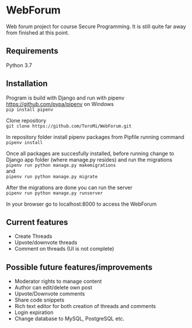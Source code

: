 # WebForum
Web forum project for course Secure Programming. It is still quite far away from finished at this point.
## Requirements
Python 3.7  
## Installation
Program is build with Django and run with pipenv https://github.com/pypa/pipenv on Windows  
`pip install pipenv`  

Clone repository  
`git clone https://github.com/TeroMi/WebForum.git`  

In repository folder install pipenv packages from Pipfile running command  
`pipenv install`  

Once all packages are succesfully installed, before running change to Django app folder (where manage.py resides) and run the migrations  
`pipenv run python manage.py makemigrations`  
and    
`pipenv run python manage.py migrate`  

After the migrations are done you can run the server  
`pipenv run python manage.py runserver`  

In your browser go to localhost:8000 to access the WebForum  

## Current features
- Create Threads
- Upvote/downvote threads
- Comment on threads (UI is not complete)

## Possible future features/improvements
- Moderator rights to manage content
- Author can edit/delete own post
- Upvote/Downvote comments
- Share code snippets
- Rich text editor for both creation of threads and comments
- Login expiration
- Change database to MySQL, PostgreSQL etc. 
